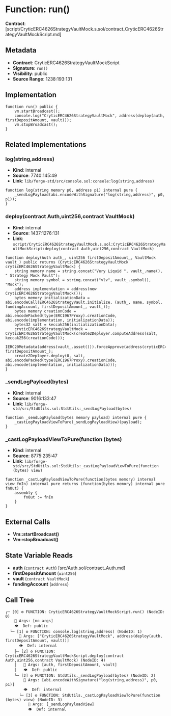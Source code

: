 # Function: run()

**Contract**: [script/CryticERC4626StrategyVaultMock.s.sol/contract_CryticERC4626StrategyVaultMockScript.md]

## Metadata

- **Contract**: CryticERC4626StrategyVaultMockScript
- **Signature**: `run()`
- **Visibility**: public
- **Source Range**: 1238:193:131

## Implementation

```solidity
function run() public {
    vm.startBroadcast();
    console.log("CryticERC4626StrategyVaultMock", address(deploy(auth, firstDepositAmount, vault)));
    vm.stopBroadcast();
}
```

## Related Implementations

### log(string,address)

- **Kind**: internal
- **Source**: 7740:145:49
- **Link**: `lib/forge-std/src/console.sol:console:log(string,address)`

```solidity
function log(string memory p0, address p1) internal pure {
    _sendLogPayload(abi.encodeWithSignature("log(string,address)", p0, p1));
}
```

### deploy(contract Auth,uint256,contract VaultMock)

- **Kind**: internal
- **Source**: 1437:1276:131
- **Link**: `script/CryticERC4626StrategyVaultMock.s.sol:CryticERC4626StrategyVaultMockScript:deploy(contract Auth,uint256,contract VaultMock)`

```solidity
function deploy(Auth auth_, uint256 firstDepositAmount_, VaultMock vault_) public returns (CryticERC4626StrategyVaultMock cryticERC4626StrategyVaultMock) {
    string memory name = string.concat("Very Liquid ", vault_.name(), " Strategy Mock Vault");
    string memory symbol = string.concat("vlv", vault_.symbol(), "Mock");
    address implementation = address(new CryticERC4626StrategyVaultMock());
    bytes memory initializationData = abi.encodeCall(ERC4626StrategyVault.initialize, (auth_, name, symbol, fundingAccount, firstDepositAmount_, vault_));
    bytes memory creationCode = abi.encodePacked(type(ERC1967Proxy).creationCode, abi.encode(implementation, initializationData));
    bytes32 salt = keccak256(initializationData);
    cryticERC4626StrategyVaultMock = CryticERC4626StrategyVaultMock(create2Deployer.computeAddress(salt, keccak256(creationCode)));
    IERC20Metadata(address(vault_.asset())).forceApprove(address(cryticERC4626StrategyVaultMock), firstDepositAmount_);
    create2Deployer.deploy(0, salt, abi.encodePacked(type(ERC1967Proxy).creationCode, abi.encode(implementation, initializationData)));
}
```

### _sendLogPayload(bytes)

- **Kind**: internal
- **Source**: 9016:133:47
- **Link**: `lib/forge-std/src/StdUtils.sol:StdUtils:_sendLogPayload(bytes)`

```solidity
function _sendLogPayload(bytes memory payload) internal pure {
    _castLogPayloadViewToPure(_sendLogPayloadView)(payload);
}
```

### _castLogPayloadViewToPure(function (bytes)

- **Kind**: internal
- **Source**: 8775:235:47
- **Link**: `lib/forge-std/src/StdUtils.sol:StdUtils:_castLogPayloadViewToPure(function (bytes) view)`

```solidity
function _castLogPayloadViewToPure(function(bytes memory) internal view fnIn) internal pure returns (function(bytes memory) internal pure fnOut) {
    assembly {
        fnOut := fnIn
    }
}
```

## External Calls

- **Vm::startBroadcast()**
- **Vm::stopBroadcast()**

## State Variable Reads

- **auth** (`contract Auth`) [src/Auth.sol/contract_Auth.md]
- **firstDepositAmount** (`uint256`)
- **vault** (`contract VaultMock`)
- **fundingAccount** (`address`)

## Call Tree

```
┌─ [0] ⚙️ FUNCTION: CryticERC4626StrategyVaultMockScript.run() (NodeID: 0)
    💬 Args: [no args]
    👁️  Def: public
  └─ [1] ⚙️ FUNCTION: console.log(string,address) (NodeID: 1)
      💬 Args: ["CryticERC4626StrategyVaultMock", address(deploy(auth, firstDepositAmount, vault))]
      👁️  Def: internal
    ├─ [2] ⚙️ FUNCTION: CryticERC4626StrategyVaultMockScript.deploy(contract Auth,uint256,contract VaultMock) (NodeID: 4)
    │   💬 Args: [auth, firstDepositAmount, vault]
    │   👁️  Def: public
    └─ [2] ⚙️ FUNCTION: StdUtils._sendLogPayload(bytes) (NodeID: 2)
        💬 Args: [abi.encodeWithSignature("log(string,address)", p0, p1)]
        👁️  Def: internal
      └─ [3] ⚙️ FUNCTION: StdUtils._castLogPayloadViewToPure(function (bytes) view) (NodeID: 3)
          💬 Args: [_sendLogPayloadView]
          👁️  Def: internal
```
